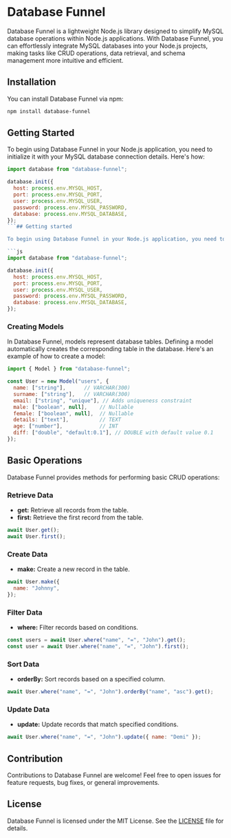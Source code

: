 # Database Funnel

Database Funnel is a lightweight Node.js library designed to simplify MySQL database operations within Node.js applications. With Database Funnel, you can effortlessly integrate MySQL databases into your Node.js projects, making tasks like CRUD operations, data retrieval, and schema management more intuitive and efficient.

## Installation

You can install Database Funnel via npm:

```bash
npm install database-funnel
```

## Getting Started

To begin using Database Funnel in your Node.js application, you need to initialize it with your MySQL database connection details. Here's how:

```javascript
import database from "database-funnel";

database.init({
  host: process.env.MYSQL_HOST,
  port: process.env.MYSQL_PORT,
  user: process.env.MYSQL_USER,
  password: process.env.MYSQL_PASSWORD,
  database: process.env.MYSQL_DATABASE,
});
```## Getting started

To begin using Database Funnel in your Node.js application, you need to initialize it with your MySQL database connection details. Here's how:

```js
import database from "database-funnel";

database.init({
  host: process.env.MYSQL_HOST,
  port: process.env.MYSQL_PORT,
  user: process.env.MYSQL_USER,
  password: process.env.MYSQL_PASSWORD,
  database: process.env.MYSQL_DATABASE,
});
```

### Creating Models

In Database Funnel, models represent database tables. Defining a model automatically creates the corresponding table in the database. Here's an example of how to create a model:

```js
import { Model } from "database-funnel";

const User = new Model("users", {
  name: ["string"],      // VARCHAR(300)
  surname: ["string"],   // VARCHAR(300)
  email: ["string", "unique"], // Adds uniqueness constraint
  male: ["boolean", null],    // Nullable
  female: ["boolean", null],  // Nullable
  details: ["text"],          // TEXT
  age: ["number"],            // INT
  diff: ["double", "default:0.1"], // DOUBLE with default value 0.1
});

```


## Basic Operations

Database Funnel provides methods for performing basic CRUD operations:

### Retrieve Data

- **get:** Retrieve all records from the table.
- **first:** Retrieve the first record from the table.

```javascript
await User.get();
await User.first();
```

### Create Data

- **make:** Create a new record in the table.

```javascript
await User.make({
  name: "Johnny",
});
```

### Filter Data

- **where:** Filter records based on conditions.

```javascript
const users = await User.where("name", "=", "John").get();
const user = await User.where("name", "=", "John").first();
```

### Sort Data

- **orderBy:** Sort records based on a specified column.

```javascript
await User.where("name", "=", "John").orderBy("name", "asc").get();
```

### Update Data

- **update:** Update records that match specified conditions.

```javascript
await User.where("name", "=", "John").update({ name: "Demi" });
```

## Contribution

Contributions to Database Funnel are welcome! Feel free to open issues for feature requests, bug fixes, or general improvements.

## License

Database Funnel is licensed under the MIT License. See the [LICENSE](LICENSE) file for details.
